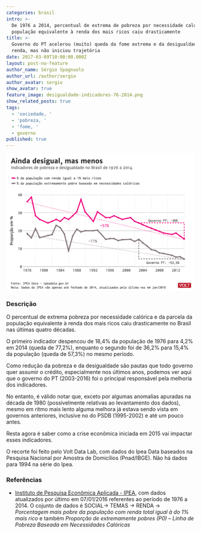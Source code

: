 ```yaml
---
categories: brasil
intro: >-
  De 1976 a 2014, percentual de extrema de pobreza por necessidade calórica e da
  população equivalente à renda dos mais ricos caiu drasticamente
title: >-
  Governo do PT acelerou (muito) queda da fome extrema e da desigualdade de
  renda, mas não iniciou trajetória
date: 2017-03-09T10:00:00.000Z
layout: post-no-feature
author_name: Sérgio Spagnuolo
author_url: /author/sergio
author_avatar: sergio
show_avatar: true
feature_image: desigualdade-indicadores-76-2014.png
show_related_posts: true
tags:
  - 'sociedade, '
  - 'pobreza, '
  - 'fome, '
  - governo
published: true
---
```


![Grafico indicadores de pobres](/graf/desigualdade-indicadores-76-2014.png)

### Descrição

O percentual de extrema pobreza por necessidade calórica e da parcela da população equivalente à renda dos mais ricos caiu drasticamente no Brasil nas últimas quatro décadas.

O primeiro indicador despencou de 18,4% da população de 1976 para 4,2% em 2014 (queda de 77,2%), enquanto o segundo foi de 36,2% para 15,4% da população (queda de 57,3%) no mesmo período.

Como redução da pobreza e da desigualdade são pautas que todo governo quer assumir o crédito, especialmente nos últimos anos, podemos ver aqui que o governo do PT (2003-2016) foi o principal responsável pela melhoria dos indicadores.

No entanto, é válido notar que, exceto por algumas anomalias apuradas na década de 1980 (possivelmente relativas ao levantamento dos dados), mesmo em ritmo mais lento alguma melhora já estava sendo vista em governos anteriores, inclusive no do PSDB (1995-2002) e até um pouco antes.

Resta agora é saber como a crise econômica iniciada em 2015 vai impactar esses indicadores.

O recorte foi feito pelo Volt Data Lab, com dados do Ipea Data baseados na Pesquisa Nacional por Amostra de Domicílios (Pnad/IBGE). Não há dados para 1994 na série do Ipea.


### Referências

- [Instituto de Pesquisa Econômica Aplicada - IPEA](http://www.ipeadata.gov.br/), com dados atualizados por último em 07/01/2016 referentes ao período de 1976 a 2014. O cojunto de dados é SOCIAL-> TEMAS -> RENDA -> *Porcentagem mais pobre da população com renda total igual à do 1% mais rico* e também *Proporção de extremamente pobres (P0) – Linha de Pobreza Baseada em Necessidades Calóricas*
